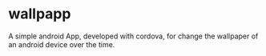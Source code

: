 # wallpapp

A simple android App, developed with cordova, for change the wallpaper of an android device over the time.
